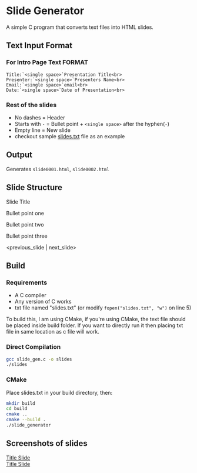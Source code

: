 # Slide Generator

A simple C program that converts text files into HTML slides.

## Text Input Format
### For Intro Page Text FORMAT
    Title:`<single space>`Presentation Title<br>
    Presenter:`<single space>`Presenters Name<br>
    Email:`<single space>`email<br>
    Date:`<single space>`Date of Presentation<br>
### Rest of the slides
- No dashes = Header
- Starts with `-` = Bullet point + `<single space>` after the hyphen(`-`)
- Empty line = New slide
- checkout sample [slides.txt](slides.txt) file as an example
## Output
Generates `slide0001.html`, `slide0002.html`

## Slide Structure
Slide Title

Bullet point one

Bullet point two

Bullet point three

<previous_slide | next_slide>

## Build
### Requirements
- A C compiler
- Any version of C works
- txt file named "slides.txt" (or modify `fopen("slides.txt", "w")` on line 5)

To build this, I am using CMake, if you're using CMake, the text file should be placed inside build folder. If you want to directly run it then placing txt file in same location as c file will work.

### Direct Compilation
```bash
gcc slide_gen.c -o slides
./slides
```
### CMake
Place slides.txt in your build directory, then:

```bash
mkdir build
cd build
cmake ..
cmake --build .
./slide_generator
```
## Screenshots of slides
[Title Slide](examples/intro_slide.jpg)<br>
[Title Slide](examples/normal_slides.jpg)